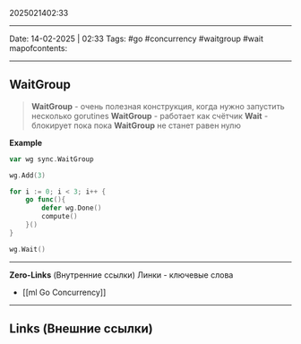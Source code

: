 2025021402:33
___
Date: 14-02-2025 | 02:33
Tags: #go #concurrency #waitgroup #wait
mapofcontents: 
___
## WaitGroup

> **WaitGroup** - очень полезная конструкция, когда нужно запустить несколько gorutines
> **WaitGroup** - работает как счётчик
> **Wait** - блокирует пока пока **WaitGroup** не станет равен нулю

**Example**
```go
var wg sync.WaitGroup

wg.Add(3)

for i := 0; i < 3; i++ {
	go func(){
		defer wg.Done()
		compute()
	}()
}

wg.Wait()
```

-----
**Zero-Links**  (Внутренние ссылки) Линки - ключевые слова
- [[ml Go Concurrency]]

------
**Links** (Внешние ссылки)
-
